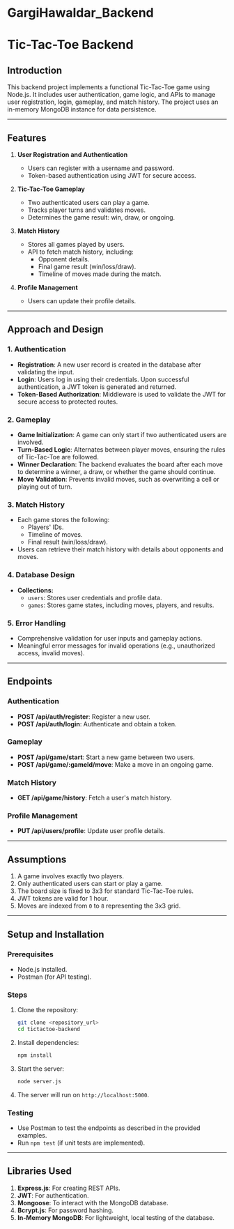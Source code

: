 # GargiHawaldar_Backend
# Tic-Tac-Toe Backend

## **Introduction**
This backend project implements a functional Tic-Tac-Toe game using Node.js. It includes user authentication, game logic, and APIs to manage user registration, login, gameplay, and match history. The project uses an in-memory MongoDB instance for data persistence.

---

## **Features**
1. **User Registration and Authentication**
   - Users can register with a username and password.
   - Token-based authentication using JWT for secure access.

2. **Tic-Tac-Toe Gameplay**
   - Two authenticated users can play a game.
   - Tracks player turns and validates moves.
   - Determines the game result: win, draw, or ongoing.

3. **Match History**
   - Stores all games played by users.
   - API to fetch match history, including:
     - Opponent details.
     - Final game result (win/loss/draw).
     - Timeline of moves made during the match.

4. **Profile Management**
   - Users can update their profile details.

---

## **Approach and Design**

### **1. Authentication**
- **Registration**: A new user record is created in the database after validating the input.
- **Login**: Users log in using their credentials. Upon successful authentication, a JWT token is generated and returned.
- **Token-Based Authorization**: Middleware is used to validate the JWT for secure access to protected routes.

### **2. Gameplay**
- **Game Initialization**: A game can only start if two authenticated users are involved.
- **Turn-Based Logic**: Alternates between player moves, ensuring the rules of Tic-Tac-Toe are followed.
- **Winner Declaration**: The backend evaluates the board after each move to determine a winner, a draw, or whether the game should continue.
- **Move Validation**: Prevents invalid moves, such as overwriting a cell or playing out of turn.

### **3. Match History**
- Each game stores the following:
  - Players' IDs.
  - Timeline of moves.
  - Final result (win/loss/draw).
- Users can retrieve their match history with details about opponents and moves.

### **4. Database Design**
- **Collections:**
  - `users`: Stores user credentials and profile data.
  - `games`: Stores game states, including moves, players, and results.

### **5. Error Handling**
- Comprehensive validation for user inputs and gameplay actions.
- Meaningful error messages for invalid operations (e.g., unauthorized access, invalid moves).

---

## **Endpoints**

### **Authentication**
- **POST /api/auth/register**: Register a new user.
- **POST /api/auth/login**: Authenticate and obtain a token.

### **Gameplay**
- **POST /api/game/start**: Start a new game between two users.
- **POST /api/game/:gameId/move**: Make a move in an ongoing game.

### **Match History**
- **GET /api/game/history**: Fetch a user's match history.

### **Profile Management**
- **PUT /api/users/profile**: Update user profile details.

---

## **Assumptions**
1. A game involves exactly two players.
2. Only authenticated users can start or play a game.
3. The board size is fixed to 3x3 for standard Tic-Tac-Toe rules.
4. JWT tokens are valid for 1 hour.
5. Moves are indexed from `0` to `8` representing the 3x3 grid.

---

## **Setup and Installation**

### **Prerequisites**
- Node.js installed.
- Postman (for API testing).

### **Steps**
1. Clone the repository:
   ```bash
   git clone <repository_url>
   cd tictactoe-backend
   ```
2. Install dependencies:
   ```bash
   npm install
   ```
3. Start the server:
   ```bash
   node server.js
   ```
4. The server will run on `http://localhost:5000`.

### **Testing**
- Use Postman to test the endpoints as described in the provided examples.
- Run `npm test` (if unit tests are implemented).

---

## **Libraries Used**
1. **Express.js**: For creating REST APIs.
2. **JWT**: For authentication.
3. **Mongoose**: To interact with the MongoDB database.
4. **Bcrypt.js**: For password hashing.
5. **In-Memory MongoDB**: For lightweight, local testing of the database.
